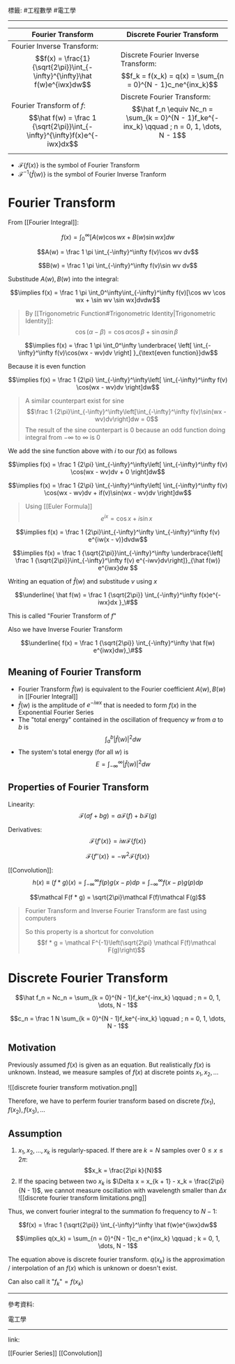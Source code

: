 標籤: #工程數學 #電工學 

---

| Fourier Transform                                                                                                                                                                                              | Discrete Fourier Transform                                                                                                                                                                                             |
| -------------------------------------------------------------------------------------------------------------------------------------------------------------------------------------------------------------- | ---------------------------------------------------------------------------------------------------------------------------------------------------------------------------------------------------------------------- |
| Fourier Inverse Transform: $$f(x) = \frac{1}{\sqrt{2\pi}}\int_{-\infty}^{\infty}\hat f(w)e^{iwx}dw$$ <br> Fourier Transform of $f$: $$\hat f(w) = \frac 1 {\sqrt{2\pi}}\int_{-\infty}^{\infty}f(x)e^{-iwx}dx$$ | Discrete Fourier Inverse Transform: $$f_k = f(x_k) = q(x) = \sum_{n = 0}^{N - 1}c_ne^{inx_k}$$ Discrete Fourier Transform: $$\hat f_n \equiv Nc_n = \sum_{k = 0}^{N - 1}f_ke^{-inx_k} \qquad ; n = 0, 1, \dots, N - 1$$ |

- $\mathcal F\{f(x)\}$ is the symbol of Fourier Transform 
- $\mathcal F^{-1}\{\hat f(w)\}$ is the symbol of Fourier Inverse Tranform

# Fourier Transform

From [[Fourier Integral]]:

$$f(x) = \int_0^\infty
[A(w)\cos wx + B(w)\sin wx]dw$$

$$A(w) = 
\frac 1 \pi \int_{-\infty}^\infty
f(v)\cos wv dv$$

$$B(w) = \frac 1 \pi
\int_{-\infty}^\infty f(v)\sin wv dv$$

Substitude $A(w), B(w)$ into the integral:

$$\implies f(x) = \frac 1 \pi
\int_0^\infty\int_{-\infty}^\infty 
f(v)[\cos wv \cos wx + \sin wv \sin wx]dvdw$$

> By [[Trigonometric Function#Trigonometric Identity|Trigonometric Identity]]:
> $$\cos (\alpha - \beta) = \cos\alpha \cos \beta + \sin \alpha \sin \beta$$

$$\implies f(x) = \frac 1 \pi 
\int_0^\infty 
\underbrace{
	\left[
		\int_{-\infty}^\infty
		f(v)\cos(wx - wv)dv
	\right]
}_{\text{even function}}dw$$

Because it is even function

$$\implies f(x) = \frac 1 {2\pi}
\int_{-\infty}^\infty\left[
	\int_{-\infty}^\infty f(v)
	\cos(wx - wv)dv
\right]dw$$

> A similar counterpart exist for sine
> $$\frac 1 {2\pi}\int_{-\infty}^\infty\left[\int_{-\infty}^\infty f(v)\sin(wx - wv)dv\right]dw = 0$$
> The result of the sine counterpart is $0$ because an odd function doing integral from $-\infty$ to $\infty$ is $0$

We add the sine function above with $i$ to our $f(x)$ as follows

$$\implies f(x) = \frac 1 {2\pi}
\int_{-\infty}^\infty\left[
	\int_{-\infty}^\infty f(v)
	\cos(wx - wv)dv + 0
\right]dw$$

$$\implies f(x) = \frac 1 {2\pi}
\int_{-\infty}^\infty\left[
	\int_{-\infty}^\infty f(v)
	\cos(wx - wv)dv + if(v)\sin(wx - wv)dv
\right]dw$$

> Using [[Euler Formula]]
> $$e^{ix} = \cos x + i\sin x$$

$$\implies f(x) = \frac 1 {2\pi}\int_{-\infty}^\infty \int_{-\infty}^\infty f(v) e^{iw(x - v)}dvdw$$

$$\implies f(x) = \frac 1 {\sqrt{2\pi}}\int_{-\infty}^\infty 
\underbrace{\left[
\frac 1 {\sqrt{2\pi}}\int_{-\infty}^\infty 
f(v) e^{-iwv}dv\right]}_{\hat f(w)}
e^{iwx}dw
$$

Writing an equation of $\hat f(w)$ and substitude $v$ using $x$

$$\underline{
\hat f(w) = \frac 1 {\sqrt{2\pi}}
\int_{-\infty}^\infty f(x)e^{-iwx}dx
}_\#$$

This is called "Fourier Transform of $f$"

Also we have Inverse Fourier Transform

$$\underline{
f(x) = \frac 1 {\sqrt{2\pi}}
\int_{-\infty}^\infty \hat f(w) e^{iwx}dw}_\#$$

## Meaning of Fourier Transform

- Fourier Transform $\hat f(w)$ is equivalent to the Fourier coefficient $A(w), B(w)$ in [[Fourier Integral]]
- $\hat f(w)$ is the amplitude of $e^{-iwx}$ that is needed to form $f(x)$ in the Exponential Fourier Series
- The "total energy" contained in the oscillation of frequency $w$ from $a$ to $b$ is
$$\int_a^b 
\left\vert
	\hat f(w)
\right\vert^2 dw$$
- The system's total energy (for all $w$) is
$$E = \int_{-\infty}^\infty
\left\vert
	\hat f(w)
\right\vert^2dw$$

## Properties of Fourier Transform

Linearity:
$$\mathcal F(af + bg) = 
a \mathcal F(f) + b \mathcal F(g)$$

Derivatives:
$$\mathcal F\{
f'(x)
\} = iw\mathcal F\{f(x)\}$$

$$\mathcal F \{f''(x)\} = -w^2 \mathcal 
F\{f(x)\}$$

[[Convolution]]:
$$h(x) \equiv (f * g)(x) = \int_{-\infty}^\infty f(p)g(x - p)dp = 
\int_{-\infty}^\infty f(x - p)g(p)dp$$

$$\mathcal F(f * g) = \sqrt{2\pi}\mathcal F(f)\mathcal F(g)$$

> Fourier Transform and Inverse Fourier Transform are fast using computers
> 
> So this property is a shortcut for convolution
> $$f * g = \mathcal F^{-1}\left(\sqrt{2\pi} \mathcal F(f)\mathcal F(g)\right)$$

# Discrete Fourier Transform

$$\hat f_n = Nc_n = \sum_{k = 0}^{N - 1}f_ke^{-inx_k} \qquad ; n = 0, 1, \dots, N - 1$$

$$c_n = \frac 1 N \sum_{k = 0}^{N - 1}f_ke^{-inx_k} \qquad ; n = 0, 1, \dots, N - 1$$

## Motivation

Previously assumed $f(x)$ is given as an equation. But realistically $f(x)$ is unknown. Instead, we measure samples of $f(x)$ at discrete points $x_1, x_2, ...$

![[discrete fourier transform motivation.png]]

Therefore, we have to perferm fourier transform based on discrete $f(x_1), f(x_2), f(x_3), ...$

## Assumption

1. $x_1, x_2, ..., x_k$ is regularly-spaced. If there are $k = N$ samples over $0 \leq x \leq 2\pi$:
$$x_k = \frac{2\pi k}{N}$$
2. If the spacing between two $x_k$ is $\Delta x = x_{k + 1} - x_k = \frac{2\pi}{N - 1}$, we cannot measure oscillation with wavelength smaller than $\Delta x$
![[discrete fourier transform limitations.png]]

Thus, we convert fourier integral to the summation fo frequency to $N - 1$:

$$f(x) = \frac 1 {\sqrt{2\pi}}
\int_{-\infty}^\infty \hat f(w)e^{iwx}dw$$

$$\implies q(x_k) = \sum_{n = 0}^{N - 1}c_n e^{inx_k} \qquad ; k = 0, 1, \dots, N - 1$$

The equation above is discrete fourier transform. $q(x_k)$ is the approximation / interpolation of an $f(x)$ which is unknown or doesn't exist.

Can also call it "$f_k$"$= f(x_k)$

---

參考資料:

電工學

---

link:

[[Fourier Series]]
[[Convolution]]